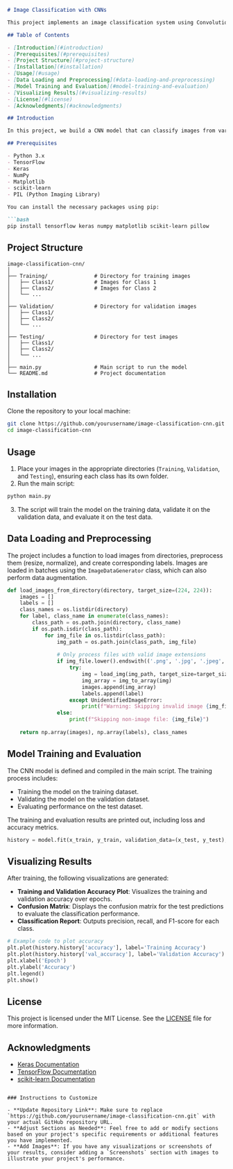 ```markdown
# Image Classification with CNNs

This project implements an image classification system using Convolutional Neural Networks (CNNs) with TensorFlow and Keras. It aims to classify images into multiple categories by leveraging deep learning techniques.

## Table of Contents

- [Introduction](#introduction)
- [Prerequisites](#prerequisites)
- [Project Structure](#project-structure)
- [Installation](#installation)
- [Usage](#usage)
- [Data Loading and Preprocessing](#data-loading-and-preprocessing)
- [Model Training and Evaluation](#model-training-and-evaluation)
- [Visualizing Results](#visualizing-results)
- [License](#license)
- [Acknowledgments](#acknowledgments)

## Introduction

In this project, we build a CNN model that can classify images from various categories. The model is trained on a dataset of images stored in a directory structure, with separate folders for each class. The project covers data loading, preprocessing, model training, and evaluation, along with visualizations to analyze performance.

## Prerequisites

- Python 3.x
- TensorFlow
- Keras
- NumPy
- Matplotlib
- scikit-learn
- PIL (Python Imaging Library)

You can install the necessary packages using pip:

```bash
pip install tensorflow keras numpy matplotlib scikit-learn pillow
```

## Project Structure

```plaintext
image-classification-cnn/
│
├── Training/               # Directory for training images
│   ├── Class1/             # Images for Class 1
│   ├── Class2/             # Images for Class 2
│   └── ...
│
├── Validation/             # Directory for validation images
│   ├── Class1/
│   ├── Class2/
│   └── ...
│
├── Testing/                # Directory for test images
│   ├── Class1/
│   ├── Class2/
│   └── ...
│
├── main.py                 # Main script to run the model
└── README.md               # Project documentation
```

## Installation

Clone the repository to your local machine:

```bash
git clone https://github.com/yourusername/image-classification-cnn.git
cd image-classification-cnn
```

## Usage

1. Place your images in the appropriate directories (`Training`, `Validation`, and `Testing`), ensuring each class has its own folder.
2. Run the main script:

```bash
python main.py
```

3. The script will train the model on the training data, validate it on the validation data, and evaluate it on the test data.

## Data Loading and Preprocessing

The project includes a function to load images from directories, preprocess them (resize, normalize), and create corresponding labels. Images are loaded in batches using the `ImageDataGenerator` class, which can also perform data augmentation.

```python
def load_images_from_directory(directory, target_size=(224, 224)):
    images = []
    labels = []
    class_names = os.listdir(directory)
    for label, class_name in enumerate(class_names):
        class_path = os.path.join(directory, class_name)
        if os.path.isdir(class_path):
            for img_file in os.listdir(class_path):
                img_path = os.path.join(class_path, img_file)
                
                # Only process files with valid image extensions
                if img_file.lower().endswith(('.png', '.jpg', '.jpeg', '.bmp', '.gif', '.heic')):
                    try:
                        img = load_img(img_path, target_size=target_size)
                        img_array = img_to_array(img)
                        images.append(img_array)
                        labels.append(label)
                    except UnidentifiedImageError:
                        print(f"Warning: Skipping invalid image {img_file}")
                else:
                    print(f"Skipping non-image file: {img_file}")
    
    return np.array(images), np.array(labels), class_names
```

## Model Training and Evaluation

The CNN model is defined and compiled in the main script. The training process includes:

- Training the model on the training dataset.
- Validating the model on the validation dataset.
- Evaluating performance on the test dataset.

The training and evaluation results are printed out, including loss and accuracy metrics.

```python
history = model.fit(x_train, y_train, validation_data=(x_test, y_test), epochs=25, batch_size=10)
```

## Visualizing Results

After training, the following visualizations are generated:

- **Training and Validation Accuracy Plot**: Visualizes the training and validation accuracy over epochs.
- **Confusion Matrix**: Displays the confusion matrix for the test predictions to evaluate the classification performance.
- **Classification Report**: Outputs precision, recall, and F1-score for each class.

```python
# Example code to plot accuracy
plt.plot(history.history['accuracy'], label='Training Accuracy')
plt.plot(history.history['val_accuracy'], label='Validation Accuracy')
plt.xlabel('Epoch')
plt.ylabel('Accuracy')
plt.legend()
plt.show()
```

## License

This project is licensed under the MIT License. See the [LICENSE](LICENSE) file for more information.

## Acknowledgments

- [Keras Documentation](https://keras.io/)
- [TensorFlow Documentation](https://www.tensorflow.org/)
- [scikit-learn Documentation](https://scikit-learn.org/)
```

### Instructions to Customize

- **Update Repository Link**: Make sure to replace `https://github.com/yourusername/image-classification-cnn.git` with your actual GitHub repository URL.
- **Adjust Sections as Needed**: Feel free to add or modify sections based on your project's specific requirements or additional features you have implemented.
- **Add Images**: If you have any visualizations or screenshots of your results, consider adding a `Screenshots` section with images to illustrate your project's performance.
